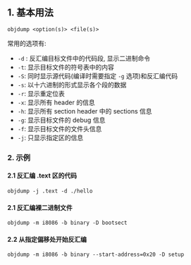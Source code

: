 ## 1. 基本用法

```shell
objdump <option(s)> <file(s)>
```

常用的选项有:
- `-d` : 反汇编目标文件中的代码段, 显示二进制命令
- `-t`: 显示目标文件的符号表中的内容
- `-S`: 同时显示源代码(编译时需要指定 `-g` 选项)和反汇编代码
- `-s`: 以十六进制的形式显示各个段的数据
- `-r`: 显示重定位表
- `-x`: 显示所有 header 的信息
- `-h`: 显示所有 section header 中的 sections 信息
- `-g`: 显示目标文件的 debug 信息
- `-f`: 显示目标文件的文件头信息
- `-j`: 只显示指定区的信息
### 2. 示例

#### 2.1 反汇编 .text 区的代码

```shell
objdump -j .text -d ./hello
```
#### 2.1 反汇编裸二进制文件

```shell
objdump -m i8086 -b binary -D bootsect
```
#### 2.2 从指定偏移处开始反汇编

```shell
objdump -m i8086 -b binary --start-address=0x20 -D setup
```

